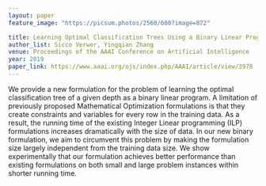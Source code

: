 ```yaml
---
layout: paper
feature_image: "https://picsum.photos/2560/600?image=872"

title: Learning Optimal Classification Trees Using a Binary Linear Program Formulation
author_list: Sicco Verwer, Yingqian Zhang
venue: Proceedings of the AAAI Conference on Artificial Intelligence
year: 2019
paper_link: https://www.aaai.org/ojs/index.php/AAAI/article/view/3978
---
```



We provide a new formulation for the problem of learning the optimal classification tree of a given depth as a binary linear program. A limitation of previously proposed Mathematical Optimization formulations is that they create constraints and variables for every row in the training data. As a result, the running time of the existing Integer Linear programming (ILP) formulations increases dramatically with the size of data. In our new binary formulation, we aim to circumvent this problem by making the formulation size largely independent from the training data size. We show experimentally that our formulation achieves better performance than existing formulations on both small and large problem instances within shorter running time.